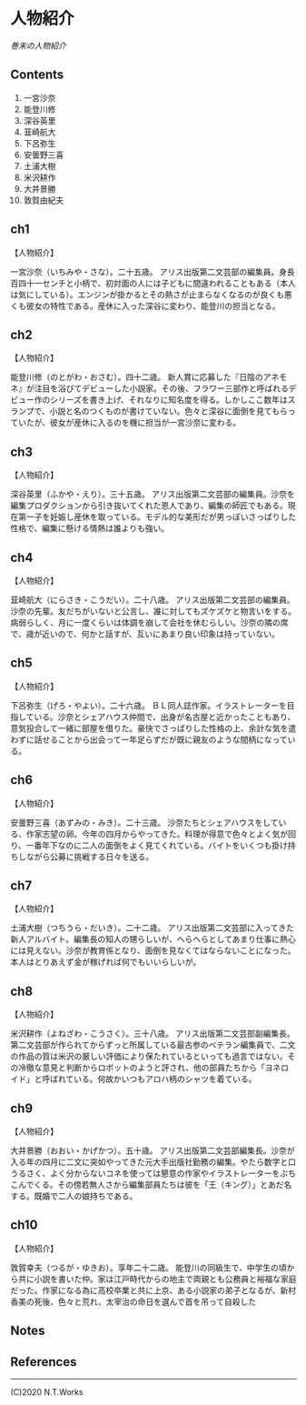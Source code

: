 # 人物紹介

*巻末の人物紹介*

## Contents

1. 一宮沙奈
2. 能登川修
3. 深谷英里
4. 韮崎航大
5. 下呂弥生
6. 安曇野三喜
7. 土浦大樹
8. 米沢耕作
9. 大井景勝
10. 敦賀由紀夫

## ch1

【人物紹介】

一宮沙奈（いちみや・さな）。二十五歳。
アリス出版第二文芸部の編集員。身長百四十一センチと小柄で、初対面の人には子どもに間違われることもある（本人は気にしている）。エンジンが掛かるとその熱さが止まらなくなるのが良くも悪くも彼女の特性である。産休に入った深谷に変わり、能登川の担当となる。


## ch2

【人物紹介】

能登川修（のとがわ・おさむ）。四十二歳。
新人賞に応募した『日陰のアネモネ』が注目を浴びてデビューした小説家。その後、フラワー三部作と呼ばれるデビュー作のシリーズを書き上げ、それなりに知名度を得る。しかしここ数年はスランプで、小説と名のつくものが書けていない。色々と深谷に面倒を見てもらっていたが、彼女が産休に入るのを機に担当が一宮沙奈に変わる。

## ch3

【人物紹介】

深谷英里（ふかや・えり）。三十五歳。
アリス出版第二文芸部の編集員。沙奈を編集プロダクションから引き抜いてくれた恩人であり、編集の師匠でもある。現在第一子を妊娠し産休を取っている。モデル的な美形だが男っぽいさっぱりした性格で、編集に懸ける情熱は誰よりも強い。

## ch4

【人物紹介】

韮崎航大（にらさき・こうだい）。二十八歳。
アリス出版第二文芸部の編集員。沙奈の先輩。友だちがいないと公言し、誰に対してもズケズケと物言いをする。病弱らしく、月に一度くらいは体調を崩して会社を休むらしい。沙奈の隣の席で、歳が近いので、何かと話すが、互いにあまり良い印象は持っていない。

## ch5

【人物紹介】

下呂弥生（げろ・やよい）。二十六歳。
ＢＬ同人誌作家。イラストレーターを目指している。沙奈とシェアハウス仲間で、出身が名古屋と近かったこともあり、意気投合して一緒に部屋を借りた。豪快でさっぱりした性格の上、余計な気を遣わずに話せることから出会って一年足らずだが既に親友のような間柄になっている。

## ch6

【人物紹介】

安曇野三喜（あずみの・みき）。二十三歳。
沙奈たちとシェアハウスをしている、作家志望の卵。今年の四月からやってきた。料理が得意で色々とよく気が回り、一番年下なのに二人の面倒をよく見てくれている。バイトをいくつも掛け持ちしながら公募に挑戦する日々を送る。

## ch7

【人物紹介】

土浦大樹（つちうら・だいき）。二十二歳。
アリス出版第二文芸部に入ってきた新人アルバイト。編集長の知人の甥らしいが、へらへらとしてあまり仕事に熱心には見えない。沙奈が教育係となり、面倒を見なくてはならないことになった。本人はとりあえず金が稼げれば何でもいいらしいが。

## ch8

【人物紹介】

米沢耕作（よねざわ・こうさく）。三十八歳。
アリス出版第二文芸部副編集長。第二文芸部が作られてからずっと所属している最古参のベテラン編集員で、二文の作品の質は米沢の厳しい評価により保たれているといっても過言ではない。その冷徹な意見と判断からロボットのようと評され、他の部員たちから「ヨネロイド」と呼ばれている。何故かいつもアロハ柄のシャツを着ている。

## ch9

【人物紹介】

大井景勝（おおい・かげかつ）。五十歳。
アリス出版第二文芸部編集長。沙奈が入る年の四月に二文に突如やってきた元大手出版社勤務の編集。やたら数字と口うるさく、よく分からないコネを使っては懇意の作家やイラストレーターをぶちこんでくる。その傍若無人さから編集部員たちは彼を「王（キング）」とあだ名する。既婚で二人の娘持ちである。

## ch10

【人物紹介】

敦賀幸夫（つるが・ゆきお）。享年二十二歳。
能登川の同級生で、中学生の頃から共に小説を書いた仲。家は江戸時代からの地主で両親とも公務員と裕福な家庭だった。作家になる為に高校卒業と共に上京、ある小説家の弟子となるが、新村香美の死後、色々と荒れ、太宰治の命日を選んで首を吊って自殺した

## Notes

## References

---
(C)2020 N.T.Works

